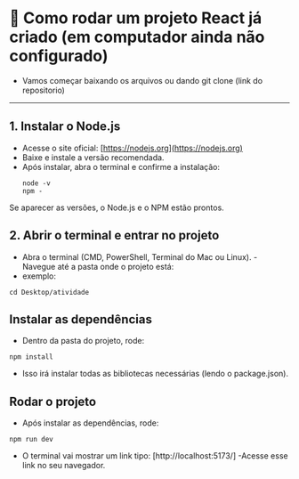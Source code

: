 # 🚀 Como rodar um projeto React já criado (em computador ainda não configurado)


- Vamos começar baixando os arquivos ou dando git clone (link do repositorio)
---

## 1. Instalar o Node.js
- Acesse o site oficial: [https://nodejs.org](https://nodejs.org)
- Baixe e instale a versão recomendada.
- Após instalar, abra o terminal e confirme a instalação:
  ```
  node -v
  npm -
  ```
Se aparecer as versões, o Node.js e o NPM estão prontos.

## 2. Abrir o terminal e entrar no projeto
- Abra o terminal (CMD, PowerShell, Terminal do Mac ou Linux).
-Navegue até a pasta onde o projeto está:
- exemplo:
 ```
 cd Desktop/atividade
 ```

## Instalar as dependências
- Dentro da pasta do projeto, rode:
 ```
npm install
 ```
- Isso irá instalar todas as bibliotecas necessárias (lendo o package.json).

## Rodar o projeto
- Após instalar as dependências, rode:
 ```
npm run dev
 ```
- O terminal vai mostrar um link tipo:
 [http://localhost:5173/]
-Acesse esse link no seu navegador.



